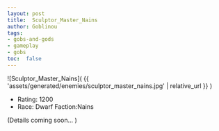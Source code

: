 ```yaml
---
layout: post
title:  Sculptor_Master_Nains
author: Goblinou
tags:
- gobs-and-gods
- gameplay
- gobs
toc:  false
---
```


![Sculptor_Master_Nains]( {{ 'assets/generated/enemies/sculptor_master_nains.jpg' | relative_url }} )
- Rating: 1200
- Race: Dwarf  Faction:Nains

(Details coming soon... )